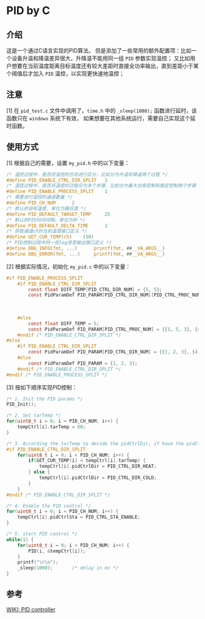 
# PID by C

## 介绍

这是一个通过C语言实现的PID算法。
但是添加了一些常用的额外配置项：比如一个设备升温和降温差异很大，升降温不能用同一组 `PID` 参数实现温控；
又比如用户想要在当前温度距离目标温度还有较大差距时直接全功率输出，直到差距小于某个阈值后才加入 `PID` 温控，以实现更快速地温控；

## 注意

[1] 在 `pid_test.c` 文件中调用了，`time.h` 中的 `_sleep(1000);` 函数进行延时，该函数只在 `windows` 系统下有效，
如果想要在其他系统运行，需要自己实现这个延时函数。

## 使用方式

[1] 根据自己的需要，设置 `my_pid.h` 中的以下变量：

```C
/* 温控过程中，是否将温控的方向进行区分，比如分为升温和降温两个过程 */
#define PID_ENABLE_CTRL_DIR_SPLIT   1
/* 温控过程中，是否将温控的过程分为多个步骤，比如分为最大功率控制和稳定控制两个步骤 */
#define PID_ENABLE_PROCESS_SPLIT    1
/* 需要进行温控的通道数量 */
#define PID_CH_NUM      2
/* 默认的目标温度，单位为摄氏度 */
#define PID_DEFAULT_TARGET_TEMP     25
/* 默认的PID时间间隔，单位为秒 */
#define PID_DEFAULT_DELTA_TIME      1
/* 获取通道ch的当前温度接口定义 */
#define GET_CUR_TEMP(ch)    (50)
/* PID控制过程中的一些log信息输出接口定义 */
#define DBG_INFO(fmt, ...)      printf(fmt, ##__VA_ARGS__)
#define DBG_ERROR(fmt, ...)     printf(fmt, ##__VA_ARGS__)
```

[2] 根据实际情况，初始化 `my_pid.c` 中的以下变量：

```C
#if PID_ENABLE_PROCESS_SPLIT
    #if PID_ENABLE_CTRL_DIR_SPLIT
        const float DIFF_TEMP[PID_CTRL_DIR_NUM] = {5, 5};
        const PidParamDef PID_PARAM[PID_CTRL_DIR_NUM][PID_CTRL_PROC_NUM] = {    /* FAST       STABLE   */
                                                                                {{1, 2, 3}, {4, 5, 6}},     /* HEAT */
                                                                                {{7, 8, 9}, {10, 11, 12}}   /* COLD */
                                                                            };
    #else
        const float DIFF_TEMP = 5;
        const PidParamDef PID_PARAM[PID_CTRL_PROC_NUM] = {{1, 5, 3}, {4, 2, 6}};  /* FAST, STABLE */
    #endif /* PID_ENABLE_CTRL_DIR_SPLIT */
#else
    #if PID_ENABLE_CTRL_DIR_SPLIT
        const PidParamDef PID_PARAM[PID_CTRL_DIR_NUM] = {{1, 2, 3}, {4, 5, 6}}; /* HEAT, COLD */
    #else
        const PidParamDef PID_PARAM = {1, 2, 3};
    #endif /* PID_ENABLE_CTRL_DIR_SPLIT */
#endif /* PID_ENABLE_PROCESS_SPLIT */
```

[3] 按如下顺序实现PID控制：

```C
/* 1. Init the PID params */
PID_Init();

/* 2. Set tarTemp */ 
for(uint8_t i = 0; i < PID_CH_NUM; i++) {
    tempCtrl[i].tarTemp = 60;
}

/* 3. According the tarTemp to decide the pidCtrlDir, if have the pidCtrlDir control */
#if PID_ENABLE_CTRL_DIR_SPLIT
    for(uint8_t i = 0; i < PID_CH_NUM; i++) {
        if(GET_CUR_TEMP(i) < tempCtrl[i].tarTemp) {
            tempCtrl[i].pidCtrlDir = PID_CTRL_DIR_HEAT;
        } else {
            tempCtrl[i].pidCtrlDir = PID_CTRL_DIR_COLD;
        }
    }
#endif /* PID_ENABLE_CTRL_DIR_SPLIT */

/* 4. Enable the PID control */
for(uint8_t i = 0; i < PID_CH_NUM; i++) {
    tempCtrl[i].pidCtrlSta = PID_CTRL_STA_ENABLE;
} 

/* 5. start PID control */
while(1) {
    for(uint8_t i = 0; i < PID_CH_NUM; i++) {
        PID(i, &tempCtrl[i]);
    }
    printf("\r\n");
    _sleep(1000);       /* delay in ms */
}
```

## 参考

[WIKI: PID controller](https://en.wikipedia.org/wiki/PID_controller)